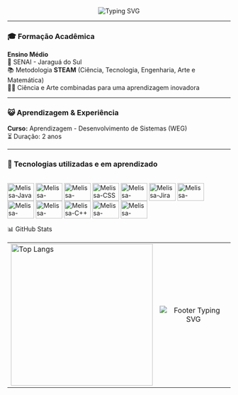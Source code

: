 <p align="center"> <img src="https://readme-typing-svg.herokuapp.com/?font=Fira+Code&size=20&pause=1000&color=EC4899&center=true&vCenter=true&width=600&lines=Olá%2C+eu+sou+a+Melissa!+😸+😺;" alt="Typing SVG" /> </p>


---

### 🎓 Formação Acadêmica

**Ensino Médio**  
🏫 SENAI - Jaraguá do Sul  
📚 Metodologia **STEAM** (Ciência, Tecnologia, Engenharia, Arte e Matemática)  
🔬🎨 Ciência e Arte combinadas para uma aprendizagem inovadora

---

### 😺 Aprendizagem & Experiência

**Curso:** Aprendizagem - Desenvolvimento de Sistemas (WEG)  
⏳ Duração: 2 anos

---
### 🌟 Tecnologias utilizadas e em aprendizado


<div style="display: inline-block">
  <br>
  <img align="center" alt="Melissa-Java" height="40" width="60" src="https://cdn.jsdelivr.net/gh/devicons/devicon@latest/icons/java/java-original.svg" />
  <img align="center" alt="Melissa-Python" height="40" width="60" src="https://cdn.jsdelivr.net/gh/devicons/devicon@latest/icons/python/python-original.svg" />
  <img align="center" alt="Melissa-HTML" height="40" width="60" src="https://cdn.jsdelivr.net/gh/devicons/devicon@latest/icons/html5/html5-original.svg" />
  <img align="center" alt="Melissa-CSS" height="40" width="60" src="https://cdn.jsdelivr.net/gh/devicons/devicon@latest/icons/css3/css3-original.svg" />
  <img align="center" alt="Melissa-MySQL" height="40" width="60" src="https://cdn.jsdelivr.net/gh/devicons/devicon@latest/icons/mysql/mysql-original-wordmark.svg" />
  <img align="center" alt="Melissa-Jira" height="40" width="60" src="https://cdn.jsdelivr.net/gh/devicons/devicon@latest/icons/jira/jira-original-wordmark.svg" />
  <img align="center" alt="Melissa-VSCode" height="40" width="60" src="https://cdn.jsdelivr.net/gh/devicons/devicon@latest/icons/vscode/vscode-original.svg" />
  <img align="center" alt="Melissa-Eclipse" height="40" width="60" src="https://cdn.jsdelivr.net/gh/devicons/devicon@latest/icons/eclipse/eclipse-original.svg" />
  <img align="center" alt="Melissa-Figma" height="40" width="60" src="https://cdn.jsdelivr.net/gh/devicons/devicon@latest/icons/figma/figma-original.svg" />
  <img align="center" alt="Melissa-C++" height="40" width="60" src="https://cdn.jsdelivr.net/gh/devicons/devicon@latest/icons/cplusplus/cplusplus-original.svg" />
  <img align="center" alt="Melissa-Arduino" height="40" width="60"src="https://cdn.jsdelivr.net/gh/devicons/devicon@latest/icons/arduino/arduino-original-wordmark.svg" />
  <img align="center" alt="Melissa-Opera" height="40" width="60" src="https://cdn.jsdelivr.net/gh/devicons/devicon@latest/icons/opera/opera-original.svg" />
</div>

<br>


📊 GitHub Stats


<table>
  <tr>
    <td>
        <img src="https://github-readme-stats.vercel.app/api/top-langs/?username=melll1601&theme=radical&hide_border=false&layout=compact" alt="Top Langs" style="width: 320px;" />
    </td>
    <td>
      <p align="center"> <img src="https://readme-typing-svg.herokuapp.com/?font=Fira+Code&size=20&pause=1000&color=EC4899&center=true&vCenter=true&width=600&lines=😺+Até+logo+!+😽" alt="Footer Typing SVG" /> </p>
    </td>
  </tr>
</table>

<br>
